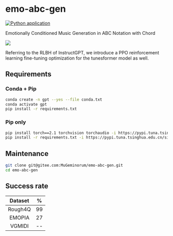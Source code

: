 # emo-abc-gen
[![Python application](https://github.com/monet-joe/emo-abc-gen/actions/workflows/python-app.yml/badge.svg?branch=main)](https://github.com/monet-joe/emo-abc-gen/actions/workflows/python-app.yml)

Emotionally Conditioned Music Generation in ABC Notation with Chord

![](https://github.com/monet-joe/emo-abc-gen/assets/20459298/9ee364d5-f80f-460d-9154-58b85ad59d15)

Referring to the RLBH of InstructGPT, we introduce a PPO reinforcement learning fine-tuning optimization for the tunesformer model as well.

## Requirements
### Conda + Pip
```bash
conda create -n gpt --yes --file conda.txt
conda activate gpt
pip install -r requirements.txt
```

### Pip only
```bash
pip install torch==2.1 torchvision torchaudio -i https://pypi.tuna.tsinghua.edu.cn/simple
pip install -r requirements.txt -i https://pypi.tuna.tsinghua.edu.cn/simple
```

## Maintenance
```bash
git clone git@gitee.com:MuGeminorum/emo-abc-gen.git
cd emo-abc-gen
```

## Success rate
| Dataset |   %   |
| :-----: | :---: |
| Rough4Q |  99   |
| EMOPIA  |  27   |
| VGMIDI  |  --   |
